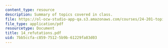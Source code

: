 ```yaml
---
content_type: resource
description: Summary of topics covered in class.
file: https://ol-ocw-studio-app-qa.s3.amazonaws.com/courses/24-201-topics-in-the-history-of-philosophy-kant-fall-2005/7bb5ccfac85975125b9b61229fa83d03_14_refutations.pdf
file_type: application/pdf
resourcetype: Document
title: 14_refutations.pdf
uid: 7bb5ccfa-c859-7512-5b9b-61229fa83d03
---
```

